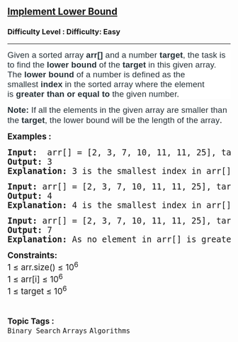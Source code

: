 <h2><a href="https://www.geeksforgeeks.org/problems/implement-lower-bound/1?page=1&category=Binary%20Search&difficulty=Easy,Medium,Hard&status=unsolved,attempted&sortBy=accuracy">Implement Lower Bound</a></h2><h3>Difficulty Level : Difficulty: Easy</h3><hr><div class="problems_problem_content__Xm_eO"><p dir="ltr" style="box-sizing: border-box; margin: 0px 0px 10px; padding: 0px; border: 0px; font-size: 18px; vertical-align: baseline; color: #273239; font-family: Nunito, sans-serif; letter-spacing: 0.162px; background-color: #ffffff;"><span style="font-size: 14pt;"><span style="box-sizing: border-box; margin: 0px; padding: 0px; border: 0px; vertical-align: baseline;">Given a sorted array&nbsp;</span><strong style="box-sizing: border-box; margin: 0px; padding: 0px; border: 0px; vertical-align: baseline;">arr[]&nbsp;</strong><span style="box-sizing: border-box; margin: 0px; padding: 0px; border: 0px; vertical-align: baseline;">and a number&nbsp;</span><strong style="box-sizing: border-box; margin: 0px; padding: 0px; border: 0px; vertical-align: baseline;">target</strong><span style="box-sizing: border-box; margin: 0px; padding: 0px; border: 0px; vertical-align: baseline;">, the task is to find the&nbsp;</span><strong style="box-sizing: border-box; margin: 0px; padding: 0px; border: 0px; vertical-align: baseline;">lower bound</strong><span style="box-sizing: border-box; margin: 0px; padding: 0px; border: 0px; vertical-align: baseline;">&nbsp;of the&nbsp;</span><strong style="box-sizing: border-box; margin: 0px; padding: 0px; border: 0px; vertical-align: baseline;">target</strong><span style="box-sizing: border-box; margin: 0px; padding: 0px; border: 0px; vertical-align: baseline;">&nbsp;in this given array. The&nbsp;</span><strong style="box-sizing: border-box; margin: 0px; padding: 0px; border: 0px; vertical-align: baseline;">lower bound</strong><span style="box-sizing: border-box; margin: 0px; padding: 0px; border: 0px; vertical-align: baseline;">&nbsp;of a number is defined as the smallest&nbsp;</span><strong style="box-sizing: border-box; margin: 0px; padding: 0px; border: 0px; vertical-align: baseline;">index</strong><span style="box-sizing: border-box; margin: 0px; padding: 0px; border: 0px; vertical-align: baseline;">&nbsp;in the sorted array where the element is&nbsp;</span><strong style="box-sizing: border-box; margin: 0px; padding: 0px; border: 0px; vertical-align: baseline;">greater than or equal to</strong><span style="box-sizing: border-box; margin: 0px; padding: 0px; border: 0px; vertical-align: baseline;">&nbsp;the given number.</span></span></p>
<p><span style="font-size: 14pt;"><strong style="color: #273239; font-family: Nunito, sans-serif; letter-spacing: 0.162px; box-sizing: border-box; margin: 0px; padding: 0px; border: 0px; vertical-align: baseline;">Note:</strong><span style="color: #273239; font-family: Nunito, sans-serif; letter-spacing: 0.162px; box-sizing: border-box; margin: 0px; padding: 0px; border: 0px; vertical-align: baseline;">&nbsp;If all the elements in the given array are smaller than the&nbsp;</span><strong style="color: #273239; font-family: Nunito, sans-serif; letter-spacing: 0.162px; box-sizing: border-box; margin: 0px; padding: 0px; border: 0px; vertical-align: baseline;">target</strong><span style="color: #273239; font-family: Nunito, sans-serif; letter-spacing: 0.162px; box-sizing: border-box; margin: 0px; padding: 0px; border: 0px; vertical-align: baseline;">, the lower bound will be the length of the array</span>.&nbsp;</span></p>
<p><span style="font-size: 14pt;"><strong>Examples :</strong></span></p>
<pre><span style="font-size: 14pt;"><strong>Input: </strong> arr[] = [2, 3, 7, 10, 11, 11, 25], target = 9
<strong>Output:</strong> 3
<strong>Explanation:</strong> 3 is the smallest index in arr[] where element (arr[3] = 10) is greater than or equal to 9.</span></pre>
<pre><span style="font-size: 14pt;"><strong>Input:</strong> arr[] = [2, 3, 7, 10, 11, 11, 25], target = 11
<strong>Output:</strong> 4
<strong>Explanation:</strong> 4 is the smallest index in arr[] where element (arr[4] = 11) is greater than or equal to 11.<br></span></pre>
<pre><span style="font-size: 14pt;"><strong>Input:</strong> arr[] = [2, 3, 7, 10, 11, 11, 25], target = 100
<strong>Output:</strong> 7
<strong>Explanation:</strong> As no element in arr[] is greater than 100, return the length of array.</span></pre>
<p><span style="font-size: 14pt;"><strong>Constraints:</strong><br>1 ≤ arr.size() ≤ 10<sup>6</sup><br>1 ≤ arr[i] ≤ 10<sup>6</sup><br>1 ≤ target ≤ 10<sup>6</sup></span></p></div><br><p><span style=font-size:18px><strong>Topic Tags : </strong><br><code>Binary Search</code>&nbsp;<code>Arrays</code>&nbsp;<code>Algorithms</code>&nbsp;